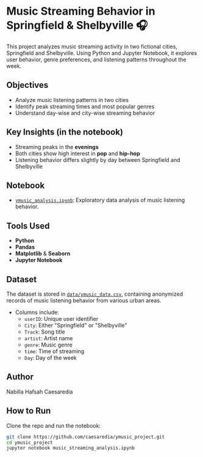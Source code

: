# Music Streaming Behavior in Springfield & Shelbyville 🎧 
This project analyzes music streaming activity in two fictional cities, Springfield and Shelbyville. Using Python and Jupyter Notebook, it explores user behavior, genre preferences, and listening patterns throughout the week.

## Objectives
- Analyze music listening patterns in two cities
- Identify peak streaming times and most popular genres
- Understand day-wise and city-wise streaming behavior

## Key Insights (in the notebook)
- Streaming peaks in the **evenings**
- Both cities show high interest in **pop** and **hip-hop**
- Listening behavior differs slightly by day between Springfield and Shelbyville

## Notebook
* [`ymusic_analysis.ipynb`](./ymusic_analysis.ipynb): Exploratory data analysis of music listening behavior.

## Tools Used
- **Python**
- **Pandas**
- **Matplotlib** & **Seaborn**
- **Jupyter Notebook**

## Dataset
The dataset is stored in [`data/ymusic_data.csv`](./data/ymusic_data.csv), containing anonymized records of music listening behavior from various urban areas.
- Columns include:
  - `userID`: Unique user identifier
  - `City`: Either "Springfield" or "Shelbyville"
  - `Track`: Song title
  - `artist`: Artist name
  - `genre`: Music genre
  - `time`: Time of streaming
  - `Day`: Day of the week

## Author
Nabilla Hafsah Caesaredia

## How to Run
Clone the repo and run the notebook:

```bash
git clone https://github.com/caesaredia/ymusic_project.git
cd ymusic_project
jupyter notebook music_streaming_analysis.ipynb
